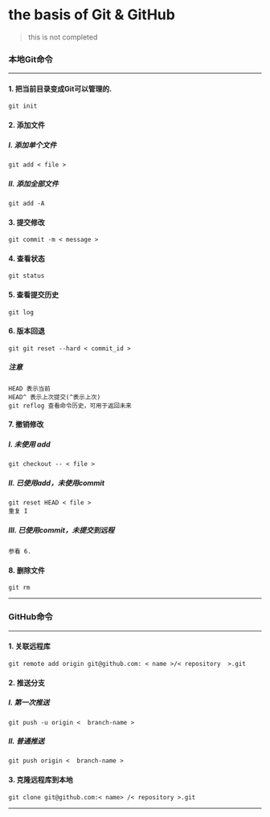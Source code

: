 # the basis of Git & GitHub
> this is not completed

### 本地Git命令
***
#### 1. 把当前目录变成Git可以管理的.
	git init
#### 2. 添加文件
##### I. 添加单个文件
	git add < file >
##### II. 添加全部文件
	git add -A
#### 3. 提交修改
	git commit -m < message >
#### 4. 查看状态
	git status
#### 5. 查看提交历史
	git log
#### 6. 版本回退
	git git reset --hard < commit_id >
##### 注意
	HEAD 表示当前
	HEAD^ 表示上次提交(^表示上次)
	git reflog 查看命令历史，可用于返回未来
#### 7. 撤销修改
##### I. 未使用 add
	git checkout -- < file >
##### II. 已使用add，未使用commit
	git reset HEAD < file >
	重复 I
##### III. 已使用commit，未提交到远程
	参看 6.
#### 8. 删除文件
	git rm
***
### GitHub命令
***
#### 1. 关联远程库
	git remote add origin git@github.com: < name >/< repository  >.git
#### 2. 推送分支
##### I. 第一次推送
	git push -u origin <  branch-name >
##### II. 普通推送
	git push origin <  branch-name >
#### 3. 克隆远程库到本地
	git clone git@github.com:< name> /< repository >.git
***
